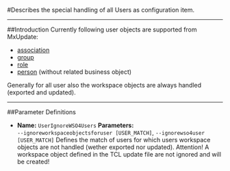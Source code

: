 <!--
 *
 *  This file is part of MxUpdate <http://www.mxupdate.org>.
 *
 *  MxUpdate is a deployment tool for a PLM platform to handle
 *  administration objects as single update files (configuration item).
 *
 *  Copyright (C) 2008-2016 The MxUpdate Team
 *
 *  The Manual of MxUpdate is licensed under a CC BY-NC-SA 4.0 license
 *  (Creative Commons Attribution-NonCommercial-ShareAlike 4.0 
 *  International 4.0 license).
 *
 *  You should have received a copy of the license along with this
 *  work. If not, see <http://creativecommons.org/licenses/by-nc-sa/4.0/>.
 *
-->

#Describes the special handling of all Users as configuration item.

----
##Introduction
Currently following user objects are supported from MxUpdate:
* [association](CI_User_Association.md)
* [group](CI_User_Group.md)
* [role](CI_User_Role.md)
* [person](CI_User_Person.md) (without related business object)

Generally for all user also the workspace objects are always handled (exported and updated).

----
##Parameter Definitions
*   **Name:** `UserIgnoreWSO4Users`
    **Parameters:** `‑‑ignoreworkspaceobjectsforuser [USER_MATCH]`, `‑‑ignorewso4user [USER_MATCH]`
    Defines the match of users for which users workspace objects are not handled (wether exported nor updated). Attention! A workspace object defined in the TCL update file are not ignored and will be created!
